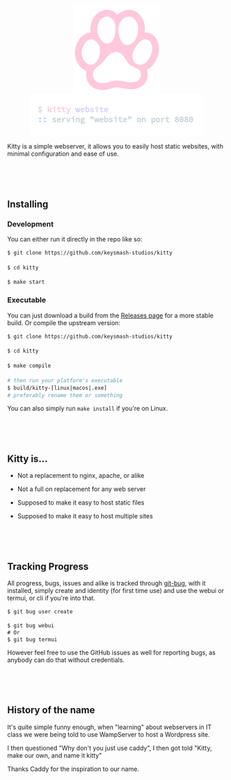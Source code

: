 <p align="center">
    <img width="200px" src="assets/paw.png"><br>
    <img width="400px" src="assets/code.png">
<p>

Kitty is a simple webserver, it allows you to easily host static websites, with minimal configuration and ease of use.

<br><br><br>

Installing
----------

### Development

You can either run it directly in the repo like so:

```sh
$ git clone https://github.com/keysmash-studios/kitty

$ cd kitty

$ make start
```

### Executable

You can just download a build from the [Releases page](https://github.com/keysmash-studios/kitty/releases) for a more stable build.
Or compile the upstream version:

```sh
$ git clone https://github.com/keysmash-studios/kitty

$ cd kitty

$ make compile

# then run your platform's executable
$ build/kitty-[linux|macos|.exe]
# preferably rename them or something
```

You can also simply run `make install` if you're on Linux.

<br><br><br>

Kitty is...
-----------------------

 * Not a replacement to nginx, apache, or alike
 * Not a full on replacement for any web server

 * Supposed to make it easy to host static files
 * Supposed to make it easy to host multiple sites

<br><br><br>

Tracking Progress
-----------------

All progress, bugs, issues and alike is tracked through [git-bug](https://github.com/MichaelMure/git-bug), with it installed, simply create and identity (for first time use) and use the webui or termui, or cli if you're into that.

```
$ git bug user create

$ git bug webui
# Or
$ git bug termui
```

However feel free to use the GitHub issues as well for reporting bugs, as anybody can do that without credentials.

<br><br><br>

History of the name
-------------------

It's quite simple funny enough, when "learning" about webservers in IT class we were being told to use WampServer to host a Wordpress site.

I then questioned "Why don't you just use caddy", I then got told "Kitty, make our own, and name it kitty"

Thanks Caddy for the inspiration to our name.
